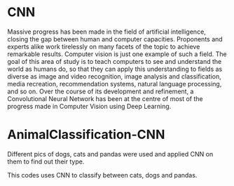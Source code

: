 # CNN
Massive progress has been made in the field of artificial intelligence, closing the gap between human and computer capacities. Proponents and experts alike work tirelessly on many facets of the topic to achieve remarkable results. Computer vision is just one example of such a field.
The goal of this area of study is to teach computers to see and understand the world as humans do, so that they can apply this understanding to fields as diverse as image and video recognition, image analysis and classification, media recreation, recommendation systems, natural language processing, and so on. Over the course of its development and refinement, a Convolutional Neural Network has been at the centre of most of the progress made in Computer Vision using Deep Learning.

# AnimalClassification-CNN
Different pics of dogs, cats and pandas were used and applied CNN on them to find out their type.

This codes uses CNN to classify between cats, dogs and pandas.
